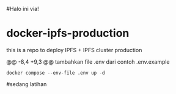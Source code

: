 #Halo ini via!
# docker-ipfs-production
this is a repo to deploy IPFS + IPFS cluster production

@@ -8,4 +9,3 @@ tambahkan file .env dari contoh .env.example
```
docker compose --env-file .env up -d
```

#sedang latihan
